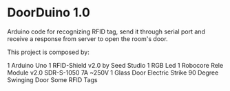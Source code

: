 DoorDuino 1.0
=========

Arduino code for recognizing RFID tag, send it through serial port and receive a response from server to open the room's door.

This project is composed by:

1 Arduino Uno
1 RFID-Shield v2.0 by Seed Studio
1 RGB Led
1 Robocore Rele Module v2.0 SDR-S-1050 7A ~250V
1 Glass Door Electric Strike 90 Degree Swinging Door
Some RFID Tags
